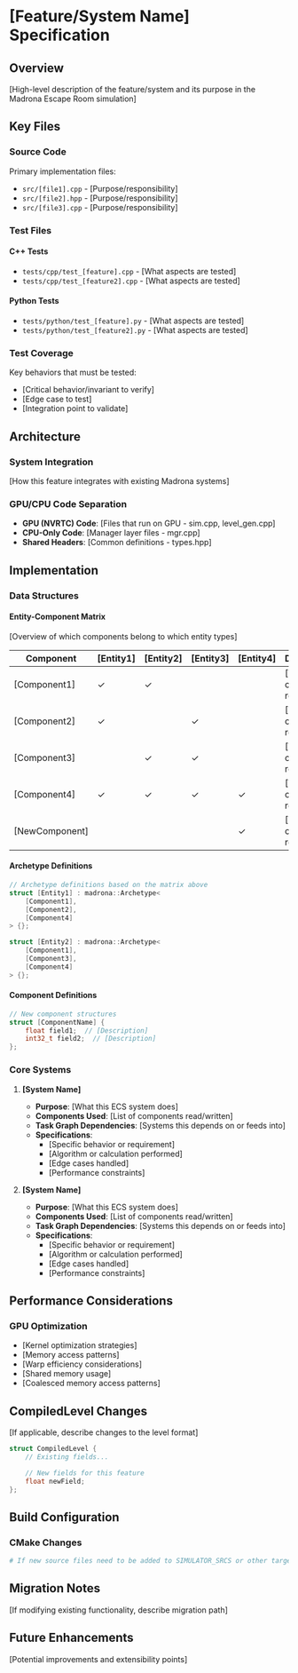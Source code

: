 # [Feature/System Name] Specification

## Overview
[High-level description of the feature/system and its purpose in the Madrona Escape Room simulation]

## Key Files

### Source Code
Primary implementation files:

- `src/[file1].cpp` - [Purpose/responsibility]
- `src/[file2].hpp` - [Purpose/responsibility]
- `src/[file3].cpp` - [Purpose/responsibility]

### Test Files

#### C++ Tests
- `tests/cpp/test_[feature].cpp` - [What aspects are tested]
- `tests/cpp/test_[feature2].cpp` - [What aspects are tested]

#### Python Tests
- `tests/python/test_[feature].py` - [What aspects are tested]
- `tests/python/test_[feature2].py` - [What aspects are tested]

### Test Coverage
Key behaviors that must be tested:
- [Critical behavior/invariant to verify]
- [Edge case to test]
- [Integration point to validate]

## Architecture

### System Integration
[How this feature integrates with existing Madrona systems]

### GPU/CPU Code Separation
- **GPU (NVRTC) Code**: [Files that run on GPU - sim.cpp, level_gen.cpp]
- **CPU-Only Code**: [Manager layer files - mgr.cpp]
- **Shared Headers**: [Common definitions - types.hpp]

## Implementation

### Data Structures

#### Entity-Component Matrix
[Overview of which components belong to which entity types]

| Component | [Entity1] | [Entity2] | [Entity3] | [Entity4] | Description |
|-----------|-----------|-----------|-----------|-----------|-------------|
| [Component1] | ✓ | ✓ | | | [What this component represents] |
| [Component2] | ✓ | | ✓ | | [What this component represents] |
| [Component3] | | ✓ | ✓ | | [What this component represents] |
| [Component4] | ✓ | ✓ | ✓ | ✓ | [What this component represents] |
| [NewComponent] | | | | ✓ | [What this component represents] |

#### Archetype Definitions
```cpp
// Archetype definitions based on the matrix above
struct [Entity1] : madrona::Archetype<
    [Component1],
    [Component2],
    [Component4]
> {};

struct [Entity2] : madrona::Archetype<
    [Component1],
    [Component3],
    [Component4]
> {};
```

#### Component Definitions
```cpp
// New component structures
struct [ComponentName] {
    float field1;  // [Description]
    int32_t field2;  // [Description]
};
```

### Core Systems

1. **[System Name]**
   - **Purpose**: [What this ECS system does]
   - **Components Used**: [List of components read/written]
   - **Task Graph Dependencies**: [Systems this depends on or feeds into]
   - **Specifications**:
     - [Specific behavior or requirement]
     - [Algorithm or calculation performed]
     - [Edge cases handled]
     - [Performance constraints]

2. **[System Name]**
   - **Purpose**: [What this ECS system does]
   - **Components Used**: [List of components read/written]
   - **Task Graph Dependencies**: [Systems this depends on or feeds into]
   - **Specifications**:
     - [Specific behavior or requirement]
     - [Algorithm or calculation performed]
     - [Edge cases handled]
     - [Performance constraints]

## Performance Considerations

### GPU Optimization
- [Kernel optimization strategies]
- [Memory access patterns]
- [Warp efficiency considerations]
- [Shared memory usage]
- [Coalesced memory access patterns]

## CompiledLevel Changes
[If applicable, describe changes to the level format]
```cpp
struct CompiledLevel {
    // Existing fields...

    // New fields for this feature
    float newField;
};
```

## Build Configuration

### CMake Changes
```cmake
# If new source files need to be added to SIMULATOR_SRCS or other targets
```

## Migration Notes
[If modifying existing functionality, describe migration path]

## Future Enhancements
[Potential improvements and extensibility points]
